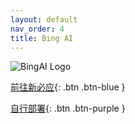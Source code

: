 ```yaml
---
layout: default
nav_order: 4
title: Bing AI
---
```

![BingAI Logo](https://ghproxy.com/https://raw.githubusercontent.com/liubanlaobanzhang/study-together-docs/main/assets/bing-logo.png)

[前往新必应](https://laobanzhang0-bing.hf.space/){: .btn .btn-blue }

[自行部署](https://laogou717.com/){: .btn .btn-purple }